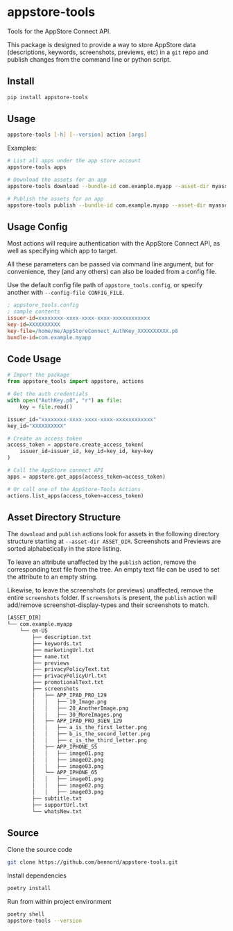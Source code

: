 # appstore-tools

Tools for the AppStore Connect API.

This package is designed to provide a way to store AppStore data (descriptions, keywords, screenshots, previews, etc) in a `git` repo and publish changes from the command line or python script.

## Install

```zsh
pip install appstore-tools
```

## Usage

```zsh
appstore-tools [-h] [--version] action [args]
```

Examples:

```zsh
# List all apps under the app store account
appstore-tools apps

# Download the assets for an app
appstore-tools download --bundle-id com.example.myapp --asset-dir myassets

# Publish the assets for an app
appstore-tools publish --bundle-id com.example.myapp --asset-dir myassets
```

## Usage Config

Most actions will require authentication with the AppStore Connect API, as well as specifying which app to target.

All these parameters can be passed via command line argument, but for convenience, they (and any others) can also be loaded from a config file.

Use the default config file path of `appstore_tools.config`, or specify another with `--config-file CONFIG_FILE`.

```ini
; appstore_tools.config
; sample contents
issuer-id=xxxxxxxx-xxxx-xxxx-xxxx-xxxxxxxxxxxx
key-id=XXXXXXXXXX
key-file=/home/me/AppStoreConnect_AuthKey_XXXXXXXXXX.p8
bundle-id=com.example.myapp
```

## Code Usage

```python
# Import the package
from appstore_tools import appstore, actions

# Get the auth credentials
with open("AuthKey.p8", "r") as file:
    key = file.read()

issuer_id="xxxxxxxx-xxxx-xxxx-xxxx-xxxxxxxxxxxx"
key_id="XXXXXXXXXX"

# Create an access token
access_token = appstore.create_access_token(
    issuer_id=issuer_id, key_id=key_id, key=key
)

# Call the AppStore connect API
apps = appstore.get_apps(access_token=access_token)

# Or call one of the AppStore-Tools Actions
actions.list_apps(access_token=access_token)

```

## Asset Directory Structure

The `download` and `publish` actions look for assets in the following directory structure starting at `--asset-dir ASSET_DIR`. Screenshots and Previews are sorted alphabetically in the store listing.

To leave an attribute unaffected by the `publish` action, remove the corresponding text file from the tree. An empty text file can be used to set the attribute to an empty string.

Likewise, to leave the screenshots (or previews) unaffected, remove the entire `screenshots` folder. If `screenshots` is present, the `publish` action will add/remove screenshot-display-types and their screenshots to match.

```zsh
[ASSET_DIR]
└── com.example.myapp
    └── en-US
        ├── description.txt
        ├── keywords.txt
        ├── marketingUrl.txt
        ├── name.txt
        ├── previews
        ├── privacyPolicyText.txt
        ├── privacyPolicyUrl.txt
        ├── promotionalText.txt
        ├── screenshots
        │   ├── APP_IPAD_PRO_129
        │   │   ├── 10_Image.png
        │   │   ├── 20_AnotherImage.png
        │   │   ├── 30_MoreImages.png
        │   ├── APP_IPAD_PRO_3GEN_129
        │   │   ├── a_is_the_first_letter.png
        │   │   ├── b_is_the_second_letter.png
        │   │   ├── c_is_the_third_letter.png
        │   ├── APP_IPHONE_55
        │   │   ├── image01.png
        │   │   ├── image02.png
        │   │   ├── image03.png
        │   └── APP_IPHONE_65
        │   │   ├── image01.png
        │   │   ├── image02.png
        │   │   ├── image03.png
        ├── subtitle.txt
        ├── supportUrl.txt
        └── whatsNew.txt
```

## Source

Clone the source code

```zsh
git clone https://github.com/bennord/appstore-tools.git
```

Install dependencies

```zsh
poetry install
```

Run from within project environment

```zsh
poetry shell
appstore-tools --version
```
